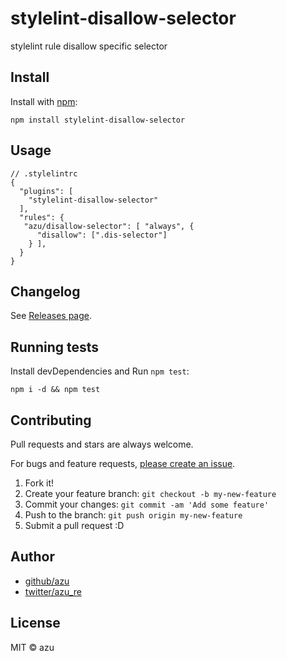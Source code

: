 # stylelint-disallow-selector

stylelint rule disallow specific selector

## Install

Install with [npm](https://www.npmjs.com/):

    npm install stylelint-disallow-selector

## Usage

```
// .stylelintrc
{
  "plugins": [
    "stylelint-disallow-selector"
  ],
  "rules": {
   "azu/disallow-selector": [ "always", {
      "disallow": [".dis-selector"]
    } ],
  }
}
```

## Changelog

See [Releases page](https://github.com/azu/stylelint-disallow-selector/releases).

## Running tests

Install devDependencies and Run `npm test`:

    npm i -d && npm test

## Contributing

Pull requests and stars are always welcome.

For bugs and feature requests, [please create an issue](https://github.com/azu/stylelint-disallow-selector/issues).

1. Fork it!
2. Create your feature branch: `git checkout -b my-new-feature`
3. Commit your changes: `git commit -am 'Add some feature'`
4. Push to the branch: `git push origin my-new-feature`
5. Submit a pull request :D

## Author

- [github/azu](https://github.com/azu)
- [twitter/azu_re](https://twitter.com/azu_re)

## License

MIT © azu
